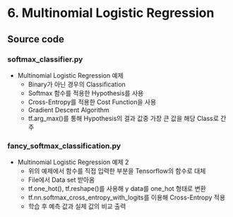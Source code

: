 # 6. Multinomial Logistic Regression

## Source code

### softmax_classifier.py

- Multinomial Logistic Regression 예제
  - Binary가 아닌 경우의 Classification
  - Softmax 함수를 적용한 Hypothesis를 사용
  - Cross-Entropy를 적용한 Cost Function을 사용
  - Gradient Descent Algorithm
  - tf.arg_max()를 통해 Hypothesis의 결과 값중 가장 큰 값을 해당 Class로 간주

### fancy_softmax_classification.py

- Multinomial Logistic Regression 예제 2
  - 위의 예제에서 함수를 직접 입력한 부분을 Tensorflow의 함수로 대체
  - File에서 Data set 받아옴
  - tf.one_hot(), tf.reshape()를 사용해 y data를 one_hot 형태로 변환
  - tf.nn.softmax_cross_entropy_with_logits를 이용해 Cross-Entropy 적용
  - 학습 후 예측 값과 실제 값의 비교 출력

